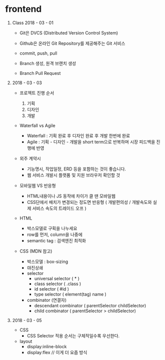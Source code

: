 # frontend

1. Class 2018 - 03 - 01
    - Git은 DVCS (Distributed Version Control System)
    - Github은 온라인 Git Repository를 제공해주는 Git 서비스

    - commit, push, pull
    - Branch 생성, 원격 브랜치 생성
    - Branch Pull Request

2. 2018 - 03 - 03
    - 프로젝트 진행 순서
        1. 기획
        2. 디자인
        3. 개발
    - Waterfall vs Agile
        - Waterfall : 기획 완료 후 디자인 완료 후 개발 한번에 완료
        - Agile : 기획 - 디자인 - 개발을 short term으로 반복하며 시장 피드백을 진행에 반영
    - 외주 계약시
        - 기능명시, 작업일정, ERD 등을 포함하는 것이 좋습니다.
        - 웹 서비스 개발시 플랫폼 및 지원 브라우저 확인할 것
    
    - 모바일웹 VS 반응형
        - HTML내용이나 JS 동작에 차이가 클 땐 모바일웹
        - CSS단에서 배치가 변경되는 정도면 반응형
        ( 개발편의성 / 개발속도와 실제 서비스 속도의 트레이드 오프 )

    - HTML
        - 박스모델로 구획을 나누세요
        - row를 먼저, column을 나중에
        - semantic tag : 검색엔진 최적화

    - CSS (MDN 참고)
        - 박스모델 : box-sizing
        - 먀진상쇄
        - selector
            - universal selector ( * )
            - class selector ( .class )
            - id selector ( #id )
            - type selector ( element(tag) name )
        - combinator (연결자)
            - descendant combinator ( parentSelector childSelector)
            - child combinator ( parentSelector > childSelector)

3. 2018 - 03 - 05
    - CSS
        - CSS Selector 적용 순서는 구체적일수록 우선한다.
    - layout
        - display:inline-block
        - display:flex // 이게 더 요즘 방식
